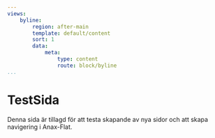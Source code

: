 ```yaml
---
views:
    byline:
        region: after-main
        template: default/content
        sort: 1
        data:
            meta:
                type: content
                route: block/byline
...
```

TestSida
==============================================

Denna sida är tillagd för att testa skapande av nya sidor och att skapa navigering i Anax-Flat.
